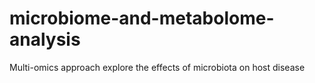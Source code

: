 # microbiome-and-metabolome-analysis
Multi-omics approach explore the effects of microbiota on host disease
